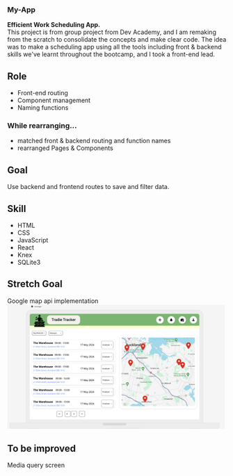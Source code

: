### My-App

<b>Efficient Work Scheduling App.</b><br>
This project is from group project from Dev Academy, and I am remaking from the scratch to consolidate the concepts and make clear code. The idea was to make a scheduling app using all the tools including front & backend skills we've learnt throughout the bootcamp, and I took a front-end lead.

## Role

* Front-end routing
* Component management
* Naming functions 

### While rearranging...

* matched front & backend routing and function names
* rearranged Pages & Components

## Goal

Use backend and frontend routes to save and filter data.

## Skill

* HTML
* CSS
* JavaScript
* React
* Knex
* SQLite3

## Stretch Goal

Google map api implementation<br>
<img src="./client/styles/wireframe/wireframe(1).png" alt="Example Image" style="width: 500px; height: auto;">

## To be improved

Media query screen

